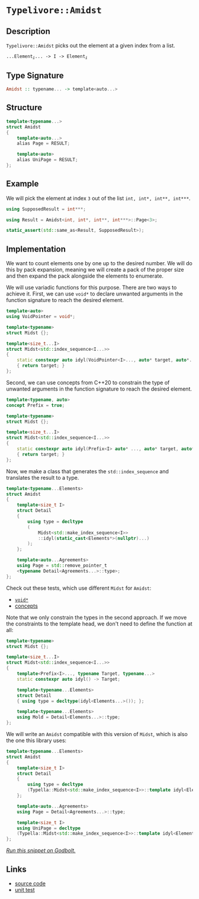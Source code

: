 <!-- Copyright 2024 Feng Mofan
SPDX-License-Identifier: Apache-2.0 -->

# `Typelivore::Amidst`

## Description

`Typelivore::Amidst` picks out the element at a given index from a list.
<pre><code>...Element<sub><i>i</i></sub>... -> I -> Element<sub><i>i</i></sub></code></pre>

## Type Signature

```Haskell
Amidst :: typename... -> template<auto...>
```

## Structure

```C++
template<typename...>
struct Amidst
{
    template<auto...>
    alias Page = RESULT;

    template<auto>
    alias UniPage = RESULT;
};
```

## Example

We will pick the element at index `3` out of the list `int, int*, int**, int***`.

```C++
using SupposedResult = int***;

using Result = Amidst<int, int*, int**, int***>::Page<3>;

static_assert(std::same_as<Result, SupposedResult>);
```

## Implementation

We want to count elements one by one up to the desired number.
We will do this by pack expansion, meaning we will create a pack of the proper size and then expand the pack alongside the elements to enumerate.

We will use variadic functions for this purpose.
There are two ways to achieve it.
First, we can use `void*` to declare unwanted arguments in the function signature to reach the desired element.

```C++
template<auto>
using VoidPointer = void*;

template<typename>
struct Midst {};

template<size_t...I>
struct Midst<std::index_sequence<I...>>
{
    static constexpr auto idyl(VoidPointer<I>..., auto* target, auto*...)
    { return target; }
};
```

Second, we can use concepts from C++20 to constrain the type of unwanted arguments in the function signature to reach the desired element.

```C++
template<typename, auto>
concept Prefix = true;

template<typename>
struct Midst {};

template<size_t...I>
struct Midst<std::index_sequence<I...>>
{
    static constexpr auto idyl(Prefix<I> auto* ..., auto* target, auto*...)
    { return target; }
};
```

Now, we make a class that generates the `std::index_sequence` and translates the result to a type.

```C++
template<typename...Elements>
struct Amidst
{
    template<size_t I>
    struct Detail
    {
        using type = decltype
        (
            Midst<std::make_index_sequence<I>>
            ::idyl(static_cast<Elements*>(nullptr)...)
        );
    };

    template<auto...Agreements>
    using Page = std::remove_pointer_t
    <typename Detail<Agreements...>::type>;
};
```

Check out these tests, which use different `Midst` for `Amidst`:

- [`void*`](https://godbolt.org/#z:OYLghAFBqd5QCxAYwPYBMCmBRdBLAF1QCcAaPECAMzwBtMA7AQwFtMQByARg9KtQYEAysib0QXACx8BBAKoBnTAAUAHpwAMvAFYTStJg1DIApACYAQuYukl9ZATwDKjdAGFUtAK4sGIAMykrgAyeAyYAHI%2BAEaYxBIArKQADqgKhE4MHt6%2BASlpGQKh4VEssfFcSXaYDplCBEzEBNk%2BfoHVtQL1jQTFkTFxibYNTS257SO9Yf1lg5UAlLaoXsTI7Bzm/mHI3lgA1Cb%2Bbl6OtIQAnofYJhoAgpvbu5gHR8gKBOhYVFc393cEmBYyQMAMObiYJ1QPzuXnSRj2ADVUHh0MpkYI4i8ACJ7ABuyPQACpDlY7r8AUCQZgwQRzslGKxqf5rnd3sQvA49gBZFHvA4Adis/KxJN%2B5MBwKYoKO6QAXpgAPoEAB0qoAktDbmyOQRubyCGD3ugQCAwlhVAqlABHLyMNZgtWq5U/ZliwW/PaevbvKV4ZB7NAMd6YVTJYh7CFEPYo860CBIlFosIA4gOq5O0gRyGEvYjYCYAiZyOoQlO%2BYer0mQV7YgFlYMXONfMG/wWAUisnC0Vk/4Sqk0ukMthO7D0NiCBSa7Wc24sfVu0m3L25vtSpluOWK3Ua113ZfT3VYgtMOgVz1VxfL5ewsLAXOD7F7LA7Wn0s9XiDvq9ennod6Gj4TRYJgAGtFTNENLUwG07XXHdrl3JdvyvE0YzjH1HGQBVRH/I5R0BRgCAUYlmQgBgvFoWhkgIYh5jLL8vXLVt3yrEVmJ7JDPQpSVpXBSEnVuYBawIidNWvOE72UJh80fI0TVrFhUFxRVUmTOIlRYo5XyHZ4jwaU8jkE4TxyIp0rhNbSXUXVjuz%2BW4AHpCSc5yXPs35HKcgAVbAhE85y3LuDyXNcsUyTMLYGB2Lx9jBQM1moydEN%2BG94SELxklSJR0AAJUwBQKN1Q4cWTZzbOSiS9ly/LaEK/wcVnecjmTTMSpawQnLaghSuZE0pPzMF/Cs0KtQaTCFSYBQlCaCA5JABRGXGxK3CqgrMzSjK0kwHK8oKq4mMXDhFloTgEl4PxuF4VBODcaxrG9ZZVmeTYeFIAhNEOxYQJABJJGVDRJC4fl/A0BINDMAA2cGzAADmh/ROEkXgWAkDQNFIc6tFIK6OF4BQQDRt6OC0RY4FgGBEBAZYCGSE5yEoNAgToOIIkZThVGh8GAFpwckPZgGQf0pGVMxeC2wgSBRPR%2BEEEQxHYKQZEERQVHUImdD0AB3YgmGSTgeCOk6zverHOAAeROGndVQKg9nZrmeb5gW9iFsw9ggDxGfocNnvmXhCeJ0gICQBnkiZsgKAgEOw5AYApDMPg6BTPGIGiY3ojCRpzj13h0%2BYYhzlN6JtBqQmXoZkzTYYWgs7V0gsGiLxgHBSi8YuuvAUMYBxFr/Ba1qZTW8xkMahOdYXrU47a7OaJtfzjwsGNmi8GRtvlOIaJNqPYCjDOIx3sWKgDGABQETwTANdN%2Blzpe6XhFEcQFdv5W1GN3QuH0TuUFuyx9DwaI8cgIsVA1FMit05kaIqphLDWDMJjJScRiAojyvARYHRHDOAgK4MYfh34hGmKUcoehMqFCyJ4VoRCCjoIYH0AhcxbCYHsFQ7oowyG5HfmguokwaEDAqMMHo2C9A%2BiaNw2YFRUEPTWBIA2HBTro2NtjW2HNua835oLX6rsIC4HFt7cKXBfavX3osBAmAmBYHiBAT6IBJD%2BGVAATn8PySQ/0zCSHBqjBI4NbHww4IjUgyN/BcGVODLg4Noa2OhiEn6lR7HgzkbXbGuN8YGLViTcmQdKYW1phHKOXsWZsE4I0FguJ%2BScyYAGAw8IuC2OVIEoe%2BAiCIONO/W%2BssH7SCfkoF%2BtddDxy1jrbO0jZEY0umbTJVsbaFOKaU8pndnbVNqW7D2ocvYHHCmYfR/tDqB2DqgT2cQ6aR12cswYkySk7E7lUrgaMaA1TiMnVOtdc6Z2zqQJ5%2BdC7FwcC88uhFK7V2NvXRuzdaCtxelgbeXd1iY17iXPAA9jbD2QKPF5E9jbT1nuceeUK/aIJXi9NeG8lBb07rvUAKS%2BBHxPmfC%2BV8XktPvvLdpshn6q0xj0j%2Be8oFWB/tPABFisYgIEGAiBdUuUwLgWvRpyDAH0MYZkFwDB3CsJwUERVIjCHv2IVQgRmrKGZHVXQjhXRJg6tlbC41PQDW8KEc0ZVgiuH4J4VIpYKxJF6O8UM%2BRnAIzECKSUsp5zKnzL%2Bm7LRDTVkBI2YY0gxjTGDH5ZPXx/jqn/X5AkWx/IgaSBcTzd%2BwyTY41sEkzZqT4DpKppbA5OTmasw4IUh2LAFC4n9LiKpyoqTvFFvUiWTTFZ3zlhIJlStOmsvVoEPpusLqDKNvE0Z1MTh7Gtj6lgDam0trbR23U7sjlhwjf4KN5L0nVvDvTHdXsQDNoygqVttiFSbvGr6nmCdbnEHuWnDO%2BcXlvILkXEu3zdkVyrjXaFmAG5NzECCl54KSXYrrngPujh4W10RcituqKp5/wxVixeuKXkEs3h3Het594UuklS8%2Bl9GB0tkK0xlfaWWvzyBU4w38bC8pQQKqhrd7JyTFZYWBl1JVIL5aghh5q/CYMVaavBJQnW6vSNqu18mSFWsEWJzoDBmG2pyCqo1mmHWydEfa/hSm%2BHCMdUZ91CgJHy2nXEuB3r6280bc2vEG61x8k0d2nRka/bRtjWYyg0ik0gDMNU/w/gEigwBqjCL/JQn2ZGYWvGBNo1fUkAkOxCRoYQ1sZIDNcWuCBEnv4GdDnC0lukSLRLBa/MpMWGvdIzhJBAA%3D%3D)
- [concepts](https://godbolt.org/#z:OYLghAFBqd5QCxAYwPYBMCmBRdBLAF1QCcAaPECAMzwBtMA7AQwFtMQByARg9KtQYEAysib0QXACx8BBAKoBnTAAUAHpwAMvAFYTStJg1DIApACYAQuYukl9ZATwDKjdAGFUtAK4sGIAMykrgAyeAyYAHI%2BAEaYxAGBAA6oCoRODB7evgGkyamOAqHhUSyx8f6BdpgO6UIETMQEmT5%2BlZj2BQx1DQRFkTFxCbb1jc3ZlSO9Yf2lgxUAlLaoXsTI7Bzm/mHI3lgA1Cb%2Bbl6OtIQAnofYJhoAgpvbu5gHR8gKBOhYVFc393cEmBYiQMAMObgI50SjFYmFIeyYJ1QPzuaAYa0SBD2ymImBoqheABE9gRiF5MIcrHdfgCgSDyUcIVDmGxkbd3qSHHsALJ4dDvA4AdisAoJFN%2B1MBwKYoKOqQAXpgAPoEAB0aoAkqz2V5OTy%2BQQwe90CAQGEsKpFUoAI5ktH0tzqtUqn7%2Ba5UoW/PZevbvaV4ZB7VHvTCqRLEeGIva8860CDY3F4VRgzWuiNEPZOuEIogAKmJDWAmAIWcROad8093pMQr2OIIKwY%2BeIhYN/gsgtF7tFbfF/0ldLBjOhbCd2HobEECi1JJ1mNuLF573FHru3uJ/el9vlSsxKbdtzX2s5BKLTDola91cpB7X3q8qSMxMhz0ORKwOyHF9vEC/t%2B9eqXWUPhNFgmAAayVM0Q0tTAbUYNZkxdfc/z/E1o1jX1HGQRVREAtwx0BRgCAUHMrggBgvFoWgMWIeZy1/b0Kx7VcqxFMUqRYr0aSlGU3GzVAnVuYAcUIydWTXe8wmALEmELQkfWAkAcRYVAADclWSMIAWIZUv0HZ9mWeE96nPI4hJEidiKdK4TU/V12PuNjmL%2BW4AHocw8zyvNc353I8gAVbAhH8zyfLuPyvO83t7jMLY0SeF43FRdFiNZX5JMfIQvESPJMHQAAlTAFEozFXyjQRPIc9KH2kwritoUr/CJedF1bNwtLhLSc06iruvKghKtdE1lFk%2B1/Bda9fkw/1FSYBQlEaCAjRNBQYVmqcjjqkq4SynKUjyraGquJjrw4RZaE4ABWXg/G4XhUE4NxrGsH1llWF9Yp4UgCE0M7FjAkBLskFUNEkLgBX8DRLo0MwADZYbMAAORH9E4SReBYCQNA0Uhbq0UgHo4XgFBAHGfo4LRFjgWAYEQEBlgIRITnISg0CBOg4giGFOFURHYYAWlhyQ9mAZAAykFUzF4PLCBIXk9H4QQRDEdgpBkQRFBUdQKZ0PQAHdiCYRJOB4c6rpu36Cc4AB5E4mcxVAqD2XmBaFkWxb2CWzD2CAPHZ%2Bhw02Lh5l4cnKdICAkDZxIObICgIGj2OQGAKQzD4OhtJJiBokt6Iwgac4Td4PPmGIc5reibRqnJr62cs62GFoQuddILBoi8YA%2BKokm7tbwFDGAcQW/wHEanUnv8ZDaoTnWL6tPaS2zmiQ2y48LBLZJPBMd79TiGifaT1AowziMX7FioAxgAUAA1PBMD162mSL9XhFEcQ1cV%2BQlDUS3dC4fQB4oGepYfQeBogk0gIsVAGJ0g935kaV8phLDWDMPjNScRiC8iKvARYVQajOAgK4MYfh/4hGmCUMoeg8hpAEMQqhKQaEMD6BQwY/88GdG6KMTwLQ9DsNqJMZhAx4hsMmHQkRPRBGzGEbgt6awJBmw4NdXGltCbOz5oLYWotxbA29hAXAstA6fRDt9M%2BiwECYCYFgeIEB/ogEkP4FUABOfwApJCgzMJIWG2NLqw0cajDg6NSCY38FwFUsMuCw0Ro4xGESgZcEus42GyiW6E2JqTExOsqa00jvTO2zN46JwDlzNgnAGgsFUgKfmTBAwGEfFwRxKpQmT3wEQTBxp/6f2Vu/aQn9NY/xbroNOBsjZFwUUovG90bZ5Idk7MpFSqk1IHp7BpTSfZ%2BxjgHA4sUzDGLDmdCOUdUD%2BziCzBORyNmDDmZUnYA96lcBxjQBqcQs45xbiXAuz93llwrlXBwz865EQbk3S2bcO5d1oD3L6WAj6D3WPjEe1c8Dj0tlPZAM9n7zwui3JeK9zhrzhaHTB28vq733koQ%2BA8T6gEyXwS%2BN874Pyfr3Tpb9VY9NkH07W%2BNBkANPkgqwICl4QJsQTGBAg4EIKavylBaDd5tOwZA2w7REUEKIdw7IpCGDoEkZQ/%2B1DOhiNyAwzoOrWFKo6Pwnohq%2BECE4VMYoQjeGiPVSQ4YEjyGOuDksFYcivVYvGSozg8JiDlMqdUm5dSVkgx9vo1pWyQm7NMaQcxljBgiqxYE4JDTQYCgSQKCGkgPFC3/hMq2RNbDpL2Vk%2BAOSGb21OYUzm3MOBlLdiwBQqkAyqXqSqOk7xpYtLlu0l%2BXS2Uv05b/HIwzjZ3TGRbFJUzGYnD2I7YNLA20dq7T2vtmJfbnNjvG/wiaaU5MbXHVm%2B6A4gE7TlRU3bHGKh3bNENQt05POIC83O%2Bcy6fO/eXSu1d/lHPro3Zu8LMDt07mICFz9oWUoJa3PAo9HDIpbqi9FvdMWLzAbi/FG8iXP1JQffux8pJn1pbJel99H6MGfiylWEh2Ua2/ly3WgRanGGATYIVODRWdB7q5Za0rLCoPunKrBwrcHKvwX4QhWrDVkIdVI%2Bh%2BR0iGv1ekU1wjzUqq6M6rIrqbV6fdUp3VbquEGadSZmYuqZE%2BtVnO5JaCg2tuFu2ztex729s3PyPRg7DEJtDkmlNVjKAKMzSAMwDSKiXWhmDbGFQBSRKc5M8tJMyZJoBpIS6TjLqIzho4yQjiIYuK4Oxzg/h53OfLVWhRUsUtlqC5kxYu9UjOEkEAA%3D%3D%3D)

Note that we only constrain the types in the second approach.
If we move the constraints to the template head, we don't need to define the function at all:

```C++
template<typename>
struct Midst {};

template<size_t...I>
struct Midst<std::index_sequence<I...>>
{
    template<Prefix<I>..., typename Target, typename...>
    static constexpr auto idyl() -> Target;

    template<typename...Elements>
    struct Detail
    { using type = decltype(idyl<Elements...>()); };

    template<typename...Elements>
    using Mold = Detail<Elements...>::type;
};
```

We will write an `Amidst` compatible with this version of `Midst`, which is also the one this library uses:

```C++
template<typename...Elements>
struct Amidst
{
    template<size_t I>
    struct Detail
    {
        using type = decltype
        (Typella::Midst<std::make_index_sequence<I>>::template idyl<Elements...>());
    };

    template<auto...Agreements>
    using Page = Detail<Agreements...>::type;

    template<size_t I>
    using UniPage = decltype
    (Typella::Midst<std::make_index_sequence<I>>::template idyl<Elements...>());
};
```

[*Run this snippet on Godbolt.*](https://godbolt.org/#z:OYLghAFBqd5QCxAYwPYBMCmBRdBLAF1QCcAaPECAMzwBtMA7AQwFtMQByARg9KtQYEAysib0QXACx8BBAKoBnTAAUAHpwAMvAFYTStJg1DIApACYAQuYukl9ZATwDKjdAGFUtAK4sGIAGykrgAyeAyYAHI%2BAEaYxCAAzACcpAAOqAqETgwe3r4BaRlZAqHhUSyx8cm2mPaOAkIETMQEuT5%2BgXaYDtmNzQSlkTFxiSkKTS1t%2BZ0TA2FDFSPJAJS2qF7EyOwc5glhyN5YANQmCW5ejrSEAJ6n2CYaAIK7%2B4eYJ2fI4%2BhYVHcPzyeBEwLFSBmBpzcBGuqUYrEwpCOTAuqH%2BTzQDC2qQIR2UxEwNFUHwAIkcCMQvJhTlYngDgaDwVSztDYcw2GjHuMKQ4jgBZPDocYnADsVmFxOpALpILBTAhZ0yAC9MAB9AgAOk1AEkOVyvDz%2BYKCJDviAQGEsKoVUoAI6UzFMtxazXq/4Je600UAo4%2BskyxmQvEEvCqSE690uxEsuFsI4AFWawEwBCjMJjmBdHN9R3GcrwyCOGPGmFUqWISJRRwF11oEGWRwAtHd44nk5LaU9s/TZfKoWm2RnNdh6GxBAos769TzicmmHRvb6TKKjl5MkYyWmSUcsAdoxBq7RIcOQYwCApM%2B668tqSKJQkaYDHl3/XLHdGBy7j6OzxOfauwsAfKeOgW4zk085nF%2Bp7npqdxmtG7bPOKiHSgyr6Qu%2B8KfiO0G6uS%2Bo4o8LACuMUpep2vrdgGCp4MqapHOGHpPpO%2BHTrO84UT6S4Ptm2b/uu0ZbjutAIZxvEQIapEKgQ6BmiwTAANaqhaJbWpgdqMFsYZutg8EvsCVboDWR44WOF7YFeiHZkud4PguPpUehZzIkQLqPMA%2BInmOv4rmugHKEwSagexh5nO5nnfjBrruvBaYoWJjm9kqqo4ox9m%2BQBRxyAweABUFpyksJonMT6Ekkca0mySA8lKSqKlWra9paWcaUxSAiXvAeJleWe5mWfeZG2VKTwAPQAFQTZNU0jQC40TXG2BCHGk0zaNU3rWNq2Pi8mJvB8bgYliP7usNjz8YBQheKk6RKOgABKmAKF4IlbmEBCTfFZ1%2BUcD1PS9BVHER5WQm9iJvWNYOCBNkPvRNcEgHljoJG6dlPLmjjICqTAKEoLQQKaIAKPCWPjmcv3PSmRyXddGSYPdj0U3c14DU8HCrLQnAAKy8H43C8KgnBuNY1g5usmzvLsPCkAQmhs6sCkgJzkjqhokhcMKCQaJzGhmP4/hmAAHAb%2BicJIvAsBIGgaKQvNaKQAscLwCggNbMscFoqxwLAMCICA6wEKkFzkJQaCgnQcQRPCnCqAb/gNv4khHMAyAFlI6pmLwdOECQAp6PwggiGI7BSDIgiKCo6juzoegAO7EEwqScDw7Nczzsv25wADyFyBziqBUEcMdxwnScp0cadmEcEAeGH9DlpLyy8G7HukBASCh6k4dkBQEAb1vIDAFIZh8HQwLEM7EDRO30RhM01xN7wN/MMQ1yd9E2jdG7Uuh9%2BncMLQ98q6kCwNELwwA3BiFoM7PmwCQSGGAOIIB%2BB8Q9AAG6PXbiWboFxthSzerUduVxoj1xfh4LA7dyR4AtjA9BxBoi0xnPJIwVwjCy1WFQAwwAFAADU8CYBrp3VkD9S7CFEOIEu%2Bd5BKDUO3XQXB9DwJQMLSw%2Bg8DRGdpAVYqBsTZGgQ2b4BVTCWGsGYO2qBaHEAFBgzRNQ6jZBcAwdwnh2h6BCPMcolQ9A3WKDkZx%2BR5HePqAwQYHiRjyK6D0Boswph%2BHCbUT%2BvRZghOGPEcJ0S/GxNsEk9xKSJCrAUGLLYeSTYcG5jbduDtB6x3jonZOqdlaTwgLgbO88zAJC4IvaWbDVgIEwEwLA8Q6ykAVpIBI6okgJGFJIVWZhJD%2BCtpzfwKQOYcDNqQC27T1T%2BC4P4A2SQDY7KVlwTmEzAi235pwJ2LsulV09j7Nefse5Bx3nvOekc2CcGaCwVBwoGxMELAYdcXAkjqi4CrTO%2BAiCWNkvIyRhdxHSEkeXGRQDdDHzrg3B%2BLdSltyAQ7buAcLhHH7kiYg3zfn/IOPA8eIKwUaCnjPTec8ThtLMJ05ebNV7r1QLPOIwdd48qZSML5PyGxUqMMCrg1saAiTiBfK%2BQCn532EUql%2Bb8P4OGET/U8f8AHtxAWAiBtAoHCKwEwhB2w7bIISeg6BdssHIBwcI/BKy7ZEJIdcMhlql6WOoVLWh9ClCMPgSw0Aty%2BCcJ4XwgRQiYFwrEcXRFshkWVztmihRrCjFWBUUQjRQztFBL0QYhIxIs0mLMRYqxeb8nxMiX4CArgYmuMcckxYqTCiZCCU2gJRQgmts8XEuxUT%2BjdtsQk4dLR%2B1hKySOjJehcyTpyW24pBSNhFI6SUsp5yO4cFJeSv5ALqXAtBSrKezSoUsvaey7ppBen9JGEMlZayNkgtVsKE5woNaSFmQneR26HZXNdmw1e9ykD%2B17vy15Eco4cC%2BSPFgChUEFlQcexk4wIUtNzrC2Q8LE0iJTbIxIpAMWNz5tirdFSu5PL7gPODicENIaOChkFaGcTT0FVvS9CRr3hoeVB7eIcONzxAEh66KpmMqlY1jMlCcT6yvPpQBVdtVWAKlip9Vn8tU8t/v/QBVrMCgPAZA6BUszUhu9cAvAKDHC2swaobBwJnWCAIUA91d8vUUN9cIgNDC4HMIAsBjhgUo38MEYwYR8ai4SCTWXaRqbq4JAzcYZRNhc3wC0TogQ0CRqmjLZYUx/NK1YGrWOutDinF5EyW4souSe2duyKOwJ2Qp3toiUEvokw52DvHQwDrcwavLrSbOyr87skDYHfkwpxdyO4rMZwPd8HEPIdQ6%2BIUTTIUkEvR0peN670DMoNi59IAzAgoSAkTm2s1ZWzO8KXZ5S8WXNsNcjlyx5YgEkJzcZnMDa6ySJIJIGtJlcESyshIs2LmOxuR7bFGd7tzchy91YtDMjOEkEAA%3D%3D)

## Links

- [source code](../../../../conceptrodon/descend/typelivore/amidst.hpp)
- [unit test](../../../../tests/unit/typelivore/amidst.test.hpp)
